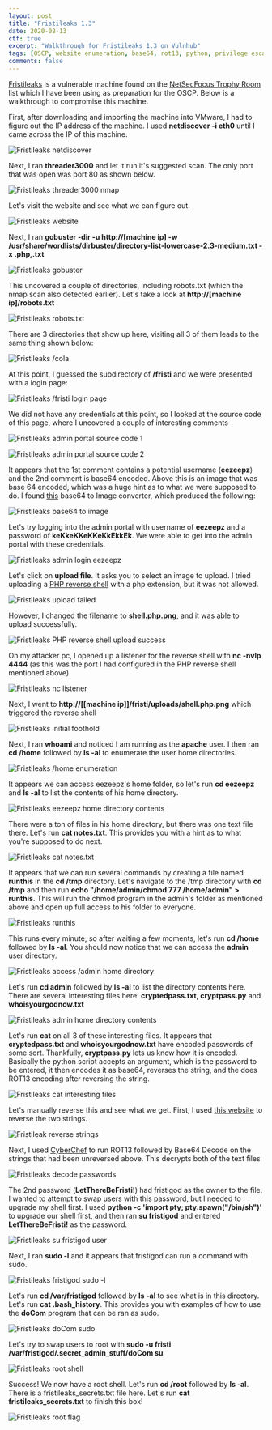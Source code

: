 ```yaml
---
layout: post
title: "Fristileaks 1.3"
date: 2020-08-13
ctf: true
excerpt: "Walkthrough for Fristileaks 1.3 on Vulnhub"
tags: [OSCP, website enumeration, base64, rot13, python, privilege escalation]
comments: false
---
```

[Fristileaks](https://www.vulnhub.com/entry/fristileaks-13,133/) is a vulnerable machine found on the [NetSecFocus Trophy Room](https://docs.google.com/spreadsheets/d/1dwSMIAPIam0PuRBkCiDI88pU3yzrqqHkDtBngUHNCw8/edit#gid=0) list which I have been using as preparation for the OSCP. Below is a walkthrough to compromise this machine.

First, after downloading and importing the machine into VMware, I had to figure out the IP address of the machine. I used **netdiscover -i eth0** until I came across the IP of this machine.

![Fristileaks netdiscover](/assets/img/Fristileaks1.png)

Next, I ran **threader3000** and let it run it's suggested scan. The only port that was open was port 80 as shown below.

![Fristileaks threader3000 nmap](/assets/img/Fristileaks2.png)

Let's visit the website and see what we can figure out.

![Fristileaks website](/assets/img/Fristileaks3.png)

Next, I ran **gobuster -dir -u http://[machine ip] -w /usr/share/wordlists/dirbuster/directory-list-lowercase-2.3-medium.txt -x .php,.txt**

![Fristileaks gobuster](/assets/img/Fristileaks4.png)

This uncovered a couple of directories, including robots.txt (which the nmap scan also detected earlier). Let's take a look at **http://[machine ip]/robots.txt**

![Fristileaks robots.txt](/assets/img/Fristileaks5.png)

There are 3 directories that show up here, visiting all 3 of them leads to the same thing shown below:

![Fristileaks /cola](/assets/img/Fristileaks6.png)

At this point, I guessed the subdirectory of **/fristi** and we were presented with a login page:

![Fristileaks /fristi login page](/assets/img/Fristileaks7.png)

We did not have any credentials at this point, so I looked at the source code of this page, where I uncovered a couple of interesting comments

![Fristileaks admin portal source code 1](/assets/img/Fristileaks8.png)

![Fristileaks admin portal source code 2](/assets/img/Fristileaks9.png)

It appears that the 1st comment contains a potential username (**eezeepz**) and the 2nd comment is base64 encoded. Above this is an image that was base 64 encoded, which was a huge hint as to what we were supposed to do. I found [this](https://codebeautify.org/base64-to-image-converter) base64 to Image converter, which produced the following:

![Fristileaks base64 to image](/assets/img/Fristileaks10.png)

Let's try logging into the admin portal with username of **eezeepz** and a password of **keKkeKKeKKeKkEkkEk**. We were able to get into the admin portal with these credentials.

![Fristileaks admin login eezeepz](/assets/img/Fristileaks11.png)

Let's click on **upload file**. It asks you to select an image to upload. I tried uploading a [PHP reverse shell](http://pentestmonkey.net/tools/web-shells/php-reverse-shell) with a php extension, but it was not allowed.

![Fristileaks upload failed](/assets/img/Fristileaks12.png)

However, I changed the filename to **shell.php.png**, and it was able to upload successfully.

![Fristileaks PHP reverse shell upload success](/assets/img/Fristileaks13.png)

On my attacker pc, I opened up a listener for the reverse shell with **nc -nvlp 4444** (as this was the port I had configured in the PHP reverse shell mentioned above).

![Fristileaks nc listener](/assets/img/Fristileaks14.png)

Next, I went to **http://[[machine ip]]/fristi/uploads/shell.php.png** which triggered the reverse shell

![Fristileaks initial foothold](/assets/img/Fristileaks15.png)

Next, I ran **whoami** and noticed I am running as the **apache** user. I then ran **cd /home** followed by **ls -al** to enumerate the user home directories.

![Fristileaks /home enumeration](/assets/img/Fristileaks16.png)

It appears we can access eezeepz's home folder, so let's run **cd eezeepz** and **ls -al** to list the contents of his home directory.

![Fristileaks eezeepz home directory contents](/assets/img/Fristileaks17.png)

There were a ton of files in his home directory, but there was one text file there. Let's run **cat notes.txt**. This provides you with a hint as to what you're supposed to do next.

![Fristileaks cat notes.txt](/assets/img/Fristileaks18.png)

It appears that we can run several commands by creating a file named **runthis** in the **cd /tmp** directory. Let's navigate to the /tmp directory with **cd /tmp** and then run **echo "/home/admin/chmod 777 /home/admin" > runthis**. This will run the chmod program in the admin's folder as mentioned above and open up full access to his folder to everyone.

![Fristileaks runthis](/assets/img/Fristileaks19.png)

This runs every minute, so after waiting a few moments, let's run **cd /home** followed by **ls -al**. You should now notice that we can access the **admin** user directory.

![Fristileaks access /admin home directory](/assets/img/Fristileaks20.png)

Let's run **cd admin** followed by **ls -al** to list the directory contents here. There are several interesting files here: **cryptedpass.txt, cryptpass.py** and **whoisyourgodnow.txt** 

![Fristileaks admin home directory contents](/assets/img/Fristileaks21.png)

Let's run **cat** on all 3 of these interesting files. It appears that **cryptedpass.txt** and **whoisyourgodnow.txt** have encoded passwords of some sort. Thankfully, **cryptpass.py** lets us know how it is encoded. Basically the python script accepts an argument, which is the password to be entered, it then encodes it as base64, reverses the string, and the does ROT13 encoding after reversing the string.

![Fristileaks cat interesting files](/assets/img/Fristileaks22.png)

Let's manually reverse this and see what we get. First, I used [this website](https://codebeautify.org/reverse-string) to reverse the two strings.

![Fristileak reverse strings](/assets/img/Fristileaks23.png)

Next, I used [CyberChef](https://gchq.github.io/CyberChef/) to run ROT13 followed by Base64 Decode on the strings that had been unreversed above. This decrypts both of the text files

![Fristileaks decode passwords](/assets/img/Fristileaks24.png)

The 2nd password (**LetThereBeFristi!**) had fristigod as the owner to the file. I wanted to attempt to swap users with this password, but I needed to upgrade my shell first. I used **python -c 'import pty; pty.spawn("/bin/sh")'** to upgrade our shell first, and then ran **su fristigod** and entered **LetThereBeFristi!** as the password.

![Fristileaks su fristigod user](/assets/img/Fristileaks25.png)

Next, I ran **sudo -l** and it appears that fristigod can run a command with sudo.

![Fristileaks fristigod sudo -l](/assets/img/Fristileaks26.png)

Let's run **cd /var/fristigod** followed by **ls -al** to see what is in this directory. Let's run **cat .bash_history**. This provides you with examples of how to use the **doCom** program that can be ran as sudo.

![Fristileaks doCom sudo](/assets/img/Fristileaks27.png)

Let's try to swap users to root with **sudo -u fristi /var/fristigod/.secret_admin_stuff/doCom su**

![Fristileaks root shell](/assets/img/Fristileaks28.png)

Success! We now have a root shell. Let's run **cd /root** followed by **ls -al**. There is a fristileaks_secrets.txt file here. Let's run **cat fristileaks_secrets.txt** to finish this box!

![Fristileaks root flag](/assets/img/Fristileaks29.png)